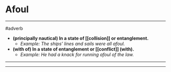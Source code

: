 # Afoul
---
#adverb
- **(principally nautical) In a state of [[collision]] or entanglement.**
	- _Example: The ships’ lines and sails were all afoul._
- **(with of) In a state of entanglement or [[conflict]] (with).**
	- _Example: He had a knack for running afoul of the law._
---
---
